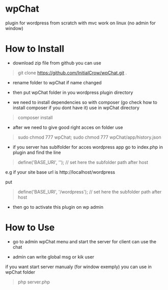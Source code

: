 # wpChat
plugin for wordpress from scratch with mvc work on linux (no admin for window)

**How to Install**
==================

- download zip file from github you can use 

> git clone https://github.com/InitialCrow/wpChat.git .

- rename folder to wpChat if name changed
- then put wpChat folder in you wordpress plugin directory

- we need to install dependencies so with composer (go check how to install composer if you dont have it) use in wpChat directory

> composer install

- after we need to give good right acces on folder use

> sudo chmod 777 wpChat;
> sudo chmod 777 wpChat/app/history.json

- if you server has sublfolder for acces wordpress app go to index.php in plugin and find the line 

> define('BASE_URI', ''); // set here the subfolder path after host

e.g if your site base url is http://localhost/wordpress

put 

> define('BASE_URI', '/wordpress'); // set here the subfolder path after host

- then go to activate this plugin on wp admin

**How to Use**
==================

- go to admin wpChat menu and start the server for client can use the chat

- admin can write global msg or kik user

if you want start server manualy (for window exemply) you can use in wpChat folder

> php server.php
